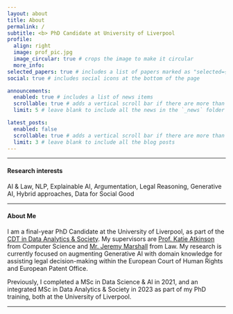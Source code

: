 ```yaml
---
layout: about
title: About
permalink: /
subtitle: <b> PhD Candidate at University of Liverpool
profile:
  align: right
  image: prof_pic.jpg
  image_circular: true # crops the image to make it circular
  more_info:
selected_papers: true # includes a list of papers marked as "selected={true}"
social: true # includes social icons at the bottom of the page

announcements:
  enabled: true # includes a list of news items
  scrollable: true # adds a vertical scroll bar if there are more than 3 news items
  limit: 5 # leave blank to include all the news in the `_news` folder

latest_posts:
  enabled: false
  scrollable: true # adds a vertical scroll bar if there are more than 3 new posts items
  limit: 3 # leave blank to include all the blog posts
---
```


--------------------------------
#### Research interests

AI & Law, NLP, Explainable AI, Argumentation, Legal Reasoning​, 
Generative AI​, Hybrid approaches, Data for Social Good

--------------------------------
#### About Me

I am a final-year PhD Candidate at the University of Liverpool, as part of the [CDT in Data Analytics & Society](https://datacdt.org/). My supervisors are [Prof. Katie Atkinson](https://www.liverpool.ac.uk/people/katie-marie-atkinson) from Computer Science and [Mr. Jeremy Marshall](https://www.liverpool.ac.uk/people/jeremy-marshall) from Law. My research is currently focused on augmenting Generative AI with domain knowledge for assisting legal decision-making within the European Court of Human Rights and European Patent Office.

Previously, I completed a MSc in Data Science & AI in 2021, and an integrated MSc in Data Analytics & Society in 2023 as part of my PhD training, both at the University of Liverpool. 

--------------------------------





